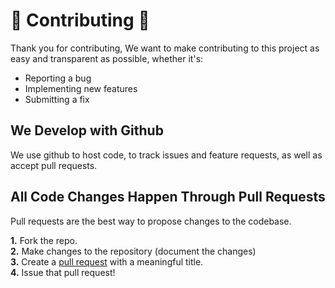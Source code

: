 # :tada: Contributing :tada:
Thank you for contributing, We want to make contributing to this project as easy and transparent as possible, whether it's:

- Reporting a bug
- Implementing new features
- Submitting a fix

## We Develop with Github
We use github to host code, to track issues and feature requests, as well as accept pull requests.

## All Code Changes Happen Through Pull Requests
Pull requests are the best way to propose changes to the codebase.

**1.** Fork the repo.  
**2.** Make changes to the repository (document the changes)  
**3.** Create a [pull request](https://github.com/Furqan17/gradeulator/pulls) with a meaningful title.  
**4.** Issue that pull request!  
